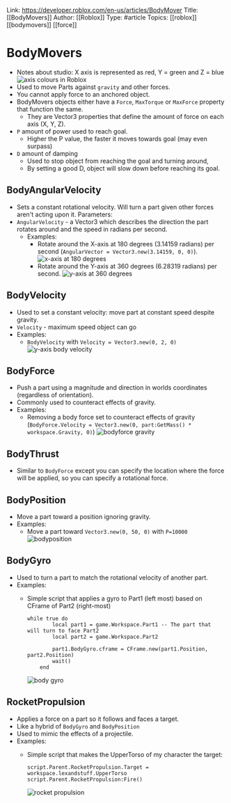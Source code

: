 Link: https://developer.roblox.com/en-us/articles/BodyMover
Title: [[BodyMovers]]
Author: [[Roblox]]
Type: #article
Topics: [[roblox]] [[bodymovers]] [[force]]

# BodyMovers

* Notes about studio: X axis is represented as red, Y = green and Z = blue
    ![axis colours in Roblox](../_media/x-y-z-colours-in-roblox.png)
* Used to move Parts against `gravity` and other forces.
* You cannot apply force to an anchored object.
* BodyMovers objects either have a `Force`, `MaxTorque` or `MaxForce` property that function the same.
    * They are Vector3 properties that define the amount of force on each axis (X, Y, Z).
* `P` amount of power used to reach goal.
    * Higher the P value, the faster it moves towards goal (may even surpass)
* `D` amount of damping
    * Used to stop object from reaching the goal and turning around,
    * By setting a good D, object will slow down before reaching its goal.
    
## BodyAngularVelocity
* Sets a constant rotational velocity. Will turn a part given other forces aren't acting upon it. Parameters:
* `AngularVelocity` - a Vector3 which describes the direction the part rotates around and the speed in radians per second.
    * Examples:
        * Rotate around the X-axis at 180 degrees (3.14159 radians) per second (`AngularVector = Vector3.new(3.14159, 0, 0)`).
            ![x-axis at 180 degrees](../_media/bodyangularvelocity-xaxis.gif)
        * Rotate around the Y-axis at 360 degrees (6.28319 radians) per second.
             ![y-axis at 360 degrees](../_media/bodyangularvelocity-yaxis.gif)
## BodyVelocity
* Used to set a constant velocity: move part at constant speed despite gravity.
* `Velocity` - maximum speed object can go
* Examples:
    * `BodyVelocity` with `Velocity = Vector3.new(0, 2, 0)`
        ![y-axis body velocity](../_media/bodyvelocity-yaxis.gif)
## BodyForce
* Push a part using a magnitude and direction in worlds coordinates (regardless of orientation).
* Commonly used to counteract effects of gravity.
* Examples:
    * Removing a body force set to counteract effects of gravity  (`BodyForce.Velocity = Vector3.new(0, part:GetMass() * workspace.Gravity, 0)`)
            ![bodyforce gravity](../_media/bodyforce-gravity.gif)
        
## BodyThrust
* Similar to `BodyForce` except you can specify the location where the force will be applied, so you can specify a rotational force.
## BodyPosition
* Move a part toward a position ignoring gravity.
* Examples:
    * Move a part toward `Vector3.new(0, 50, 0)` with `P=10000`
        ![bodyposition](../_media/bodyposition-yaxis.gif)
 
## BodyGyro
* Used to turn a part to match the rotational velocity of another part.
* Examples:
    * Simple script that applies a gyro to Part1 (left most) based on CFrame of Part2 (right-most)
        ```
        while true do
                local part1 = game.Workspace.Part1 -- The part that will turn to face Part2
                local part2 = game.Workspace.Part2

                part1.BodyGyro.cframe = CFrame.new(part1.Position, part2.Position)
                wait()
            end
        ```

        ![body gyro](../_media/bodygyro.gif)
        
## RocketPropulsion
* Applies a force on a part so it follows and faces a target.
* Like a hybrid of `BodyGyro` and `BodyPosition`
* Used to mimic the effects of a projectile.
* Examples:
    * Simple script that makes the UpperTorso of my character the target:
    
        ```
        script.Parent.RocketPropulsion.Target = workspace.lexandstuff.UpperTorso
        script.Parent.RocketPropulsion:Fire()
        ```
    
        ![rocket propulsion](../_media/rocket-propulsion.gif)
